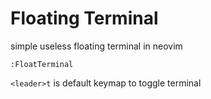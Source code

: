 # Floating Terminal
simple useless floating terminal in neovim

```
:FloatTerminal
```

`<leader>t` is default keymap to toggle terminal
